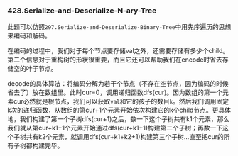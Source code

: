 ### 428.Serialize-and-Deserialize-N-ary-Tree

此题可以仿照```297.Serialize-and-Deserialize-Binary-Tree```中用先序遍历的思想来编码和解码。

在编码的过程中，我们对于每个节点要存储val之外，还需要存储有多少个child。第二个信息对于重构树的形状很重要，而且它还可以帮助我们在encode时省去存储空的叶子节点。

decode的具体算法：将编码分解为若干个节点（不存在空节点，因为编码的时候省去了）放在数组里。此时cur=0，调用递归函数dfs(cur)。因为数组的第一个元素cur必然就是根节点，我们可以获取```val```和它的孩子的数目```k```。然后我们调用固定k次的递归函数，从数组的第cur+1个元素开始依次构建它的k个child节点。更具体地，我们构建了第一个子树dfs(cur+1)之后，数一下这个子树共有k1个元素，那么我们就从第cur+k1+1个元素开始通过dfs(cur+k1+1)构建第二个子树；再数一下这个子树共有k2个元素，就调用dfs(cur+k1+k2+1)构建第三个子树...直至把cur的所有子树都构建完毕。
